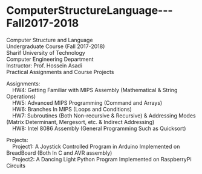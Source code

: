 # ComputerStructureLanguage---Fall2017-2018 
Computer Structure and Language <br />
Undergraduate Course (Fall 2017-2018) <br />
Sharif University of Technology <br />
Computer Engineering Department <br />
Instructor: Prof. Hossein Asadi <br />
Practical Assignments and Course Projects <br />


Assignments: <br /> 
    HW4: Getting Familiar with MIPS Assembly (Mathematical & String Operations) <br />
    HW5: Advanced MIPS Programming (Command and Arrays) <br />
    HW6: Branches In MIPS (Loops and Conditions) <br />
    HW7: Subroutines (Both Non-recursive & Recursive) & Addressing Modes (Matrix Determinant, Mergesort, etc. & Indirect Addressing) <br />
    HW8: Intel 8086 Assembly (General Programming Such as Quicksort) <br />

Projects: <br />
    Project1: A Joystick Controlled Program in Arduino Implemented on BreadBoard (Both In C and AVR assembly) <br />
    Project2: A Dancing Light Python Program Implemented on RaspberryPi Circuits <br />


